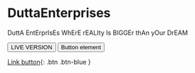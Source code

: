 # DuttaEnterprises
DuttA EntErprIsEs WhErE rEALIty Is BIGGEr thAn yOur DrEAM



<button type="button" class="btn" onclick="window.open('https://shad0w-cat.github.io/DuttaEnterprises/')">LIVE VERSION</button>
<button type="button" name="button" class="btn">Button element</button>

[Link button](http://example.com/){: .btn .btn-blue }
